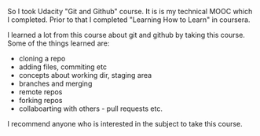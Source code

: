 So I took Udacity "Git and Github" course. It is is my technical MOOC which I
completed. Prior to that I completed "Learning How to Learn" in coursera.

I learned a lot from this course about git and github by taking this course.
Some of the things learned are:
  - cloning a repo
  - adding files, commiting etc
  - concepts about working dir, staging area
  - branches and merging
  - remote repos
  - forking repos
  - collaboarting with others - pull requests etc.

I recommend anyone who is interested in the subject to take this course.
